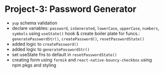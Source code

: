 # Project-3: Password Generator
- `yup` schema validation
- declare variables: `password`, `isGenerated`, `lowerCase`, `upperCase`, `numbers`, `symbols` using `useState()` hook & create boiler plate for funcs.: `generatePasswordStr()`, `createPassword()`, `resetPasswordState()`
- added logic to `createPassword()`
- added logic to `generatePasswordStr()`
- set useState fns to default in `resetPasswordState()`
- creating form using `formik` and `react-native-bouncy-checkbox` using npm pkgs and styling